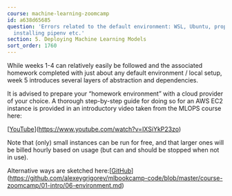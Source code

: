 ```yaml
---
course: machine-learning-zoomcamp
id: a638d65685
question: 'Errors related to the default environment: WSL, Ubuntu, proper Python version,
  installing pipenv etc.'
section: 5. Deploying Machine Learning Models
sort_order: 1760
---
```


While weeks 1-4 can relatively easily be followed and the associated homework completed with just about any default environment / local setup, week 5 introduces several layers of abstraction and dependencies.

It is advised to prepare your “homework environment” with a cloud provider of your choice. A thorough step-by-step guide for doing so for an AWS EC2 instance is provided in an introductory video taken from the MLOPS course here:

[[YouTube](https://www.youtube.com/watch?v=IXSiYkP23zo)](https://www.youtube.com/watch?v=IXSiYkP23zo)

Note that (only) small  instances can be run for free, and that larger ones will be billed hourly based on usage (but can and should be stopped when not in use).

Alternative ways are sketched here:[[GitHub](https://github.com/alexeygrigorev/mlbookcamp-code/blob/master/course-zoomcamp/01-intro/06-environment.md)](https://github.com/alexeygrigorev/mlbookcamp-code/blob/master/course-zoomcamp/01-intro/06-environment.md)

